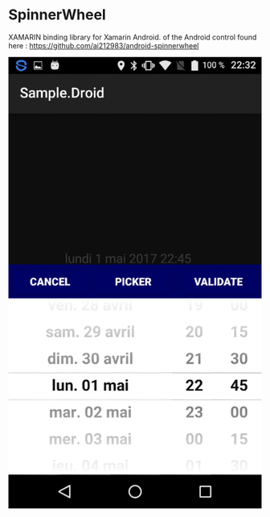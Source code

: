 # SpinnerWheel
XAMARIN binding library for Xamarin Android. of the Android control found here : https://github.com/ai212983/android-spinnerwheel

 ![sample](https://raw.githubusercontent.com/CarteKiwi/SpinnerWheel/master/Sample/Sample.Droid/Assets/demo1.png)
